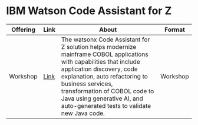 # IBM Watson Code Assistant for Z


| Offering    | Link | About | Format |
| -------- | ------- | ------- | ------- |
| Workshop | [Link](https://ibm-wsc.github.io/WCA4Z-Wildfire-Workshop/) | The watsonx Code Assistant for Z solution helps modernize mainframe COBOL applications with capabilities that include application discovery, code explanation, auto refactoring to business services, transformation of COBOL code to Java using generative AI, and auto-generated tests to validate new Java code. | Workshop |